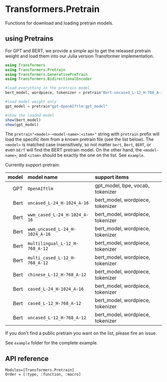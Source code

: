 # Transformers.Pretrain
Functions for download and loading pretrain models.

## using Pretrains

For GPT and BERT, we provide a simple api to get the released pretrain weight and load them into our Julia version Transformer implementation. 

```julia
using Transformers
using Transformers.Pretrain
using Transformers.GenerativePreTrain
using Transformers.BidirectionalEncoder

#load everything in the pretrain model
bert_model, wordpiece, tokenizer = pretrain"Bert-uncased_L-12_H-768_A-12" 

#load model weight only
gpt_model = pretrain"gpt-OpenAIftlm:gpt_model"

#show the loaded model
show(bert_model)
show(gpt_model)
```

The `pretrain"<model>-<model-name>:<item>"` string with `pretrain` prefix will load the specific item from a known pretrain file (see the list below). 
The `<model>` is matched case insensitively, so not matter `bert`, `Bert`, `BERT`, or even `bErT` will find the BERT pretrain model. On the other hand, 
the `<model-name>`, and `<item>` should be exactly the one on the list. See `example`.

Currently support pretrain:

model   | model name                          | support items                       
-------:|:------------------------------------|:------------------------------------
GPT     | `OpenAIftlm`                        | gpt_model, bpe, vocab, tokenizer
Bert    | `uncased_L-24_H-1024_A-16`          | bert_model, wordpiece, tokenizer
Bert    | `wwm_cased_L-24_H-1024_A-16`        | bert_model, wordpiece, tokenizer
Bert    | `wwm_uncased_L-24_H-1024_A-16`      | bert_model, wordpiece, tokenizer
Bert    | `multilingual_L-12_H-768_A-12`      | bert_model, wordpiece, tokenizer
Bert    | `multi_cased_L-12_H-768_A-12`       | bert_model, wordpiece, tokenizer
Bert    | `chinese_L-12_H-768_A-12`           | bert_model, wordpiece, tokenizer
Bert    | `cased_L-24_H-1024_A-16`            | bert_model, wordpiece, tokenizer
Bert    | `cased_L-12_H-768_A-12`             | bert_model, wordpiece, tokenizer
Bert    | `uncased_L-12_H-768_A-12`           | bert_model, wordpiece, tokenizer


If you don't find a public pretrain you want on the list, please fire an issue.

See `example` folder for the complete example.


## API reference

```@autodocs
Modules=[Transformers.Pretrain]
Order = [:type, :function, :macro]
```
